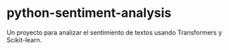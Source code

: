 # python-sentiment-analysis
Un proyecto para analizar el sentimiento de textos usando Transformers y Scikit-learn.
